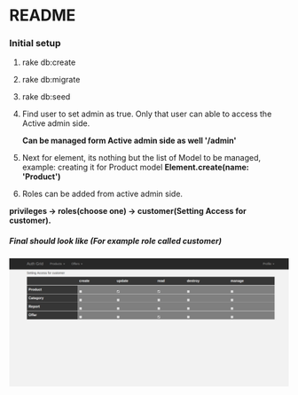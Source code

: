 # README

### Initial setup

1. rake db:create

2. rake db:migrate

3. rake db:seed

4. Find user to set admin as true. Only that user can able to access the Active admin side.

     **Can be managed form Active admin side as well '/admin'**

5. Next for element, its nothing but the list of Model to be managed, example: creating it for Product model
     **Element.create(name: 'Product')**   
     
6. Roles can be added from active admin side.

**privileges -> roles(choose one) -> customer(Setting Access for customer).**

##### Final should look like (For example role called customer)

![Customer Grid](/app/assets/images/customer-grid.png?raw=true "Customer Grid")
